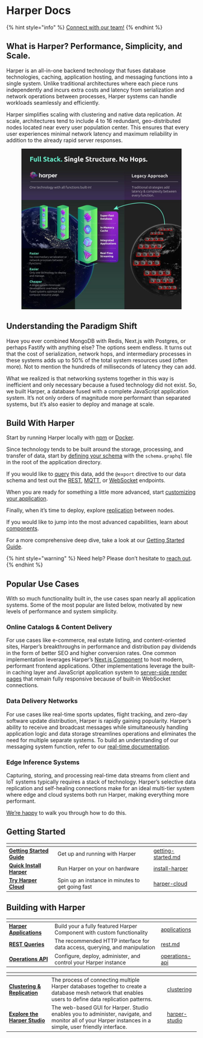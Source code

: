 # Harper Docs

{% hint style="info" %}
[Connect with our team!](https://www.harpersystems.dev/contact)
{% endhint %}
## What is Harper? Performance, Simplicity, and Scale.

Harper is an all-in-one backend technology that fuses database technologies, caching, application hosting, and messaging functions into a single system. Unlike traditional architectures where each piece runs independently and incurs extra costs and latency from serialization and network operations between processes, Harper systems can handle workloads seamlessly and efficiently.

Harper simplifies scaling with clustering and native data replication. At scale, architectures tend to include 4 to 16 redundant, geo-distributed nodes located near every user population center. This ensures that every user experiences minimal network latency and maximum reliability in addition to the already rapid server responses.

<figure><img src="../images/harperstack.jpg" alt="Comparison of Harper&#x27;s all-in-one technology (left) versus traditional multi-system approaches (right), highlighting Harper&#x27;s speed, simplicity, and efficiency with no intermediary processes, against the latency and complexity of legacy strategies."><figcaption></figcaption></figure>

## Understanding the Paradigm Shift

Have you ever combined MongoDB with Redis, Next.js with Postgres, or perhaps Fastify with anything else? The options seem endless. It turns out that the cost of serialization, network hops, and intermediary processes in these systems adds up to 50% of the total system resources used (often more). Not to mention the hundreds of milliseconds of latency they can add.

What we realized is that networking systems together in this way is inefficient and only necessary because a fused technology did not exist. So, we built Harper, a database fused with a complete JavaScript application system. It’s not only orders of magnitude more performant than separated systems, but it’s also easier to deploy and manage at scale.

## Build With Harper

Start by running Harper locally with [npm](https://www.npmjs.com/package/harperdb) or [Docker](https://hub.docker.com/r/harperdb/harperdb).

Since technology tends to be built around the storage, processing, and transfer of data, start by [defining your schema](developers/applications/#creating-our-first-table) with the `schema.graphql` file in the root of the application directory.

If you would like to [query](developers/applications/#adding-an-endpoint) this data, add the `@export` directive to our data schema and test out the [REST](developers/rest.md), [MQTT](developers/real-time.md#mqtt), or [WebSocket](developers/real-time.md#websockets) endpoints.

When you are ready for something a little more advanced, start [customizing your application](developers/applications/#custom-functionality-with-javascript).

Finally, when it’s time to deploy, explore [replication](developers/replication/) between nodes.

If you would like to jump into the most advanced capabilities, learn about [components](developers/components/).

For a more comprehensive deep dive, take a look at our [Getting Started Guide](getting-started.md).

{% hint style="warning" %}
Need help? Please don’t hesitate to [reach out](https://www.harpersystems.dev/contact).
{% endhint %}

## Popular Use Cases

With so much functionality built in, the use cases span nearly all application systems. Some of the most popular are listed below, motivated by new levels of performance and system simplicity.

### Online Catalogs & Content Delivery

For use cases like e-commerce, real estate listing, and content-oriented sites, Harper’s breakthroughs in performance and distribution pay dividends in the form of better SEO and higher conversion rates. One common implementation leverages Harper’s [Next.js Component](https://github.com/HarperDB/nextjs) to host modern, performant frontend applications. Other implementations leverage the built-in caching layer and JavaScript application system to [server-side render pages](https://www.harpersystems.dev/development/tutorials/server-side-rendering-with-multi-tier-cache) that remain fully responsive because of built-in WebSocket connections.

### Data Delivery Networks

For use cases like real-time sports updates, flight tracking, and zero-day software update distribution, Harper is rapidly gaining popularity. Harper’s ability to receive and broadcast messages while simultaneously handling application logic and data storage streamlines operations and eliminates the need for multiple separate systems. To build an understanding of our messaging system function, refer to our [real-time documentation](developers/real-time.md).

### Edge Inference Systems

Capturing, storing, and processing real-time data streams from client and IoT systems typically requires a stack of technology. Harper’s selective data replication and self-healing connections make for an ideal multi-tier system where edge and cloud systems both run Harper, making everything more performant.

[We’re happy](https://www.harpersystems.dev/contact) to walk you through how to do this.

## Getting Started

<table data-column-title-hidden data-view="cards"><thead><tr><th></th><th></th><th data-hidden></th><th data-hidden data-card-target data-type="content-ref"></th></tr></thead><tbody><tr><td><a href="getting-started.md"><strong>Getting Started Guide</strong></a></td><td>Get up and running with Harper</td><td></td><td><a href="getting-started.md">getting-started.md</a></td></tr><tr><td><a href="deployments/install-harper/"><strong>Quick Install Harper</strong></a></td><td>Run Harper on your on hardware</td><td></td><td><a href="deployments/install-harper/">install-harper</a></td></tr><tr><td><a href="deployments/harper-cloud/"><strong>Try Harper Cloud</strong></a></td><td>Spin up an instance in minutes to get going fast</td><td></td><td><a href="deployments/harper-cloud/">harper-cloud</a></td></tr></tbody></table>

## Building with Harper

<table data-column-title-hidden data-view="cards"><thead><tr><th></th><th></th><th data-hidden data-card-target data-type="content-ref"></th></tr></thead><tbody><tr><td><a href="developers/applications/"><strong>Harper Applications</strong></a></td><td>Build your a fully featured Harper Component with custom functionality</td><td><a href="developers/applications/">applications</a></td></tr><tr><td><a href="developers/rest.md"><strong>REST Queries</strong></a></td><td>The recommended HTTP interface for data access, querying, and manipulation</td><td><a href="developers/rest.md">rest.md</a></td></tr><tr><td><a href="developers/operations-api/"><strong>Operations API</strong></a></td><td>Configure, deploy, administer, and control your Harper instance</td><td><a href="developers/operations-api/">operations-api</a></td></tr></tbody></table>

<table data-card-size="large" data-view="cards"><thead><tr><th></th><th></th><th data-hidden></th><th data-hidden data-card-target data-type="content-ref"></th></tr></thead><tbody><tr><td><a href="developers/clustering/"><strong>Clustering &#x26; Replication</strong></a></td><td>The process of connecting multiple Harper databases together to create a database mesh network that enables users to define data replication patterns.</td><td></td><td><a href="developers/clustering/">clustering</a></td></tr><tr><td><a href="administration/harper-studio/"><strong>Explore the Harper Studio</strong></a></td><td>The web-based GUI for Harper. Studio enables you to administer, navigate, and monitor all of your Harper instances in a simple, user friendly interface.</td><td></td><td><a href="administration/harper-studio/">harper-studio</a></td></tr></tbody></table>
